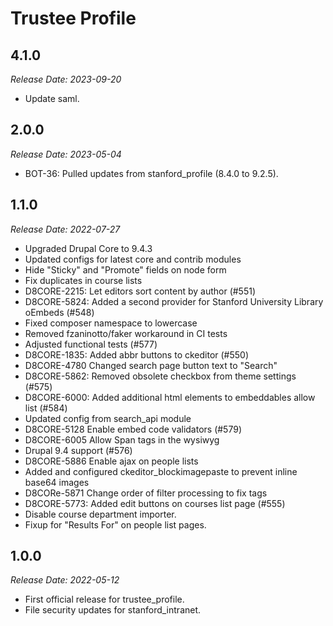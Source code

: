 # Trustee Profile

4.1.0
--------------------------------------------------------------------------------
_Release Date: 2023-09-20_
- Update saml.

2.0.0
--------------------------------------------------------------------------------
_Release Date: 2023-05-04_
- BOT-36: Pulled updates from stanford_profile (8.4.0 to 9.2.5).

1.1.0
--------------------------------------------------------------------------------
_Release Date: 2022-07-27_

- Upgraded Drupal Core to 9.4.3
- Updated configs for latest core and contrib modules
- Hide "Sticky" and "Promote" fields on node form
- Fix duplicates in course lists
- D8CORE-2215: Let editors sort content by author (#551)
- D8CORE-5824: Added a second provider for Stanford University Library oEmbeds (#548)
- Fixed composer namespace to lowercase
- Removed fzaninotto/faker workaround in CI tests
- Adjusted functional tests (#577)
- D8CORE-1835: Added abbr buttons to ckeditor (#550)
- D8CORE-4780 Changed search page button text to "Search"
- D8CORE-5862: Removed obsolete checkbox from theme settings (#575)
- D8CORE-6000: Added additional html elements to embeddables allow list (#584)
- Updated config from search_api module
- D8CORE-5128 Enable embed code validators (#579)
- D8CORE-6005 Allow Span tags in the wysiwyg
- Drupal 9.4 support (#576)
- D8CORE-5886 Enable ajax on people lists
- Added and configured ckeditor_blockimagepaste to prevent inline base64 images
- D8CORe-5871 Change order of filter processing to fix <picture><source> tags
- D8CORE-5773: Added edit buttons on courses list page (#555)
- Disable course department importer.
- Fixup for "Results For" on people list pages.

1.0.0
--------------------------------------------------------------------------------
_Release Date: 2022-05-12_

- First official release for trustee_profile.
- File security updates for stanford_intranet.
